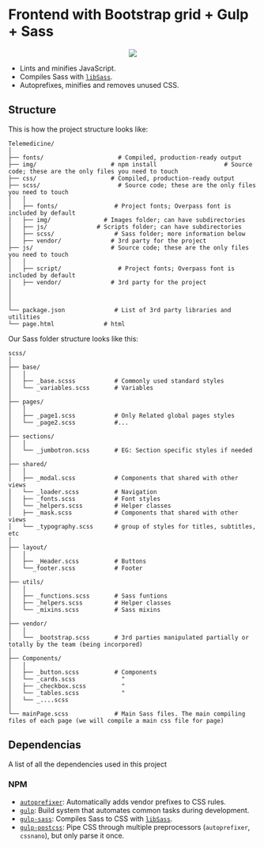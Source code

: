 Frontend with Bootstrap grid + Gulp + Sass 
======
<p align="center"><img src="./readme_assets/bg-medic.jpg"></p>



* Lints and minifies JavaScript.
* Compiles Sass with [`libSass`](https://github.com/sass/libsass "libsass"). 
* Autoprefixes, minifies and removes unused CSS.


<a name="Structure"></a> Structure
------

This is how the project structure looks like:


```
Telemedicine/
│
├── fonts/                     # Compiled, production-ready output
├── img/                     # npm install                   # Source code; these are the only files you need to touch 
├── css/                     # Compiled, production-ready output
├── scss/                      # Source code; these are the only files you need to touch 
│   │ 
│   ├── fonts/                # Project fonts; Overpass font is included by default
│   ├── img/               # Images folder; can have subdirectories
│   ├── js/              # Scripts folder; can have subdirectories
│   ├── scss/                 # Sass folder; more information below
│   ├── vendor/              # 3rd party for the project
├── js/                      # Source code; these are the only files you need to touch 
│   │ 
│   ├── script/                # Project fonts; Overpass font is included by default
│   ├── vendor/              # 3rd party for the project
│  
│
│
└── package.json              # List of 3rd party libraries and utilities
└── page.html              # html
```  


Our Sass folder structure looks like this:

```
scss/
│
├── base/
│   │   
│   ├── _base.scsss           # Commonly used standard styles
│   └── _variables.scss       # Variables
│  
├── pages/
│   │   
│   ├── _page1.scss           # Only Related global pages styles          
│   └── _page2.scss           #...
│        
├── sections/
│   │   
│	└── _jumbotron.scss       # EG: Section specific styles if needed
│	
├── shared/
│   │   
│   ├── _modal.scss           # Components that shared with other views
│   └── _loader.scss          # Navigation
│   ├── _fonts.scss           # Font styles
│   └── _helpers.scss         # Helper classes
│   ├── _mask.scss            # Components that shared with other views
│   └── _typography.scss      # group of styles for titles, subtitles, etc
│  
├── layout/  
│   │    
│   ├── _Header.scss          # Buttons
│   └──_footer.scss           # Footer
│  
├── utils/     				  
│   │              
│   ├── _functions.scss       # Sass funtions
│   ├── _helpers.scss         # Helper classes
│   └── _mixins.scss          # Sass mixins
│   
├── vendor/
│   │   
│   └── _bootstrap.scss       # 3rd parties manipulated partially or totally by the team (being incorpored)
│  
├── Components/ 
│   │     
│   ├── _button.scss          # Components 
│   └── _cards.scss           	"
│   ├── _checkbox.scss          "
│   └── _tables.scss            "
│   └── _....scss 
│  
└── mainPage.scss             # Main Sass files. The main compiling files of each page (we will compile a main css file for page)

```



<a name="dependencies"></a>Dependencias
------  
A list of all the dependencies used in this project 
### NPM
* [`autoprefixer`](https://github.com/postcss/autoprefixer "autoprefixer"): Automatically adds vendor prefixes to CSS rules.  
* [`gulp`](http://gulpjs.com/ "gulp"): Build system that automates common tasks during development.
* [`gulp-sass`](https://github.com/dlmanning/gulp-sass "gulp-sass"): Compiles Sass to CSS with [`libSass`](https://github.com/sass/libsass "libsass").
* [`gulp-postcss`]( "gulp-postcss"): Pipe CSS through multiple preprocessors (`autoprefixer`, `cssnano`), but only parse it once.


